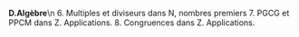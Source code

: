 **D.Algèbre**\n
6. Multiples et diviseurs dans N, nombres premiers
7. PGCG et PPCM dans Z. Applications.
8. Congruences dans Z. Applications.
